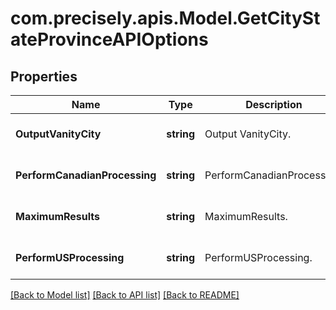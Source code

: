 
# com.precisely.apis.Model.GetCityStateProvinceAPIOptions

## Properties

Name | Type | Description | Notes
------------ | ------------- | ------------- | -------------
**OutputVanityCity** | **string** | Output VanityCity. | [optional] [default to "N"]
**PerformCanadianProcessing** | **string** | PerformCanadianProcessing. | [optional] [default to "Y"]
**MaximumResults** | **string** | MaximumResults. | [optional] [default to "10"]
**PerformUSProcessing** | **string** | PerformUSProcessing. | [optional] [default to "Y"]

[[Back to Model list]](../README.md#documentation-for-models)
[[Back to API list]](../README.md#documentation-for-api-endpoints)
[[Back to README]](../README.md)

